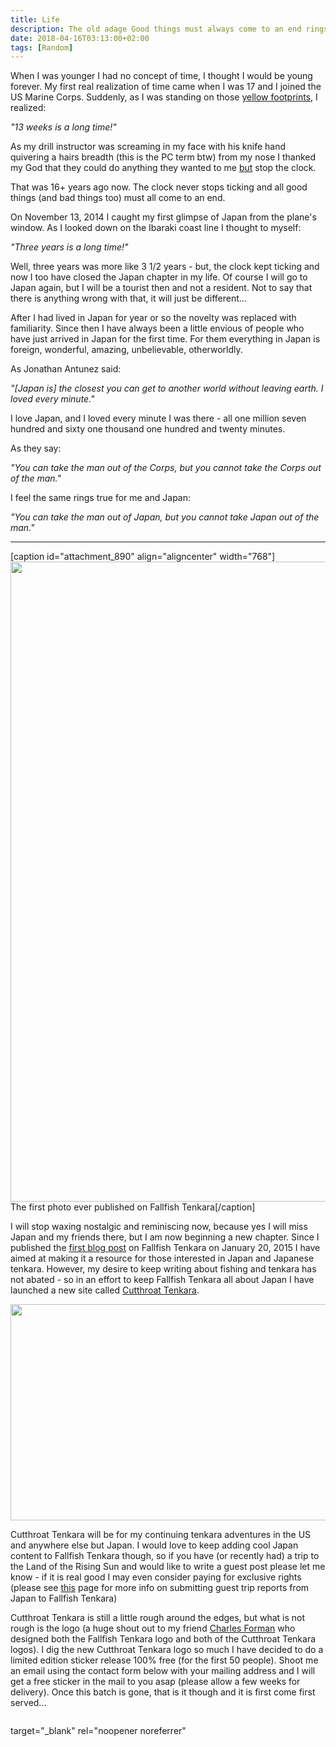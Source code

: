 ```yaml
---
title: Life
description: The old adage Good things must always come to an end rings especially true for me as I prepare to leave Japan...
date: 2018-04-16T03:13:00+02:00
tags: [Random]
---
```

<div class=“text-lg m-2”>
<p class="mb-2">When I was younger I had no concept of time, I thought I would be young forever. My first real realization of time came when I was 17 and I joined the US Marine Corps. Suddenly, as I was standing on those <a href="https://terminallance.com/2015/08/11/terminal-lance-394-cant-stop-time-ii/" target="_blank" rel="noopener">yellow footprints</a>, I realized:

<em>"13 weeks is a long time!" </em>

As my drill instructor was screaming in my face with his knife hand quivering a hairs breadth (this is the PC term btw) from my nose I thanked my God that they could do anything they wanted to me <span style="text-decoration: underline;">but</span> stop the clock.

That was 16+ years ago now. The clock never stops ticking and all good things (and bad things too) must all come to an end.

On November 13, 2014 I caught my first glimpse of Japan from the plane's window. As I looked down on the Ibaraki coast line I thought to myself:

<em>"Three years is a long time!"</em>

Well, three years was more like 3 1/2 years - but, the clock kept ticking and now I too have closed the Japan chapter in my life. Of course I will go to Japan again, but I will be a tourist then and not a resident. Not to say that there is anything wrong with that, it will just be different...

After I had lived in Japan for year or so the novelty was replaced with familiarity. Since then I have always been a little envious of people who have just arrived in Japan for the first time. For them everything in Japan is foreign, wonderful, amazing, unbelievable, otherworldly.

As Jonathan Antunez said:

<em>"[Japan is] the closest you can get to another world without leaving earth. I loved every minute."</em>

I love Japan, and I loved every minute I was there - all one million seven hundred and sixty one thousand one hundred and twenty minutes.

As they say:

<em>"You can take the man out of the Corps, but you cannot take the Corps out of the man." </em>

I feel the same rings true for me and Japan:

<em>"You can take the man out of Japan, but you cannot take Japan out of the man."</em>

<hr />

[caption id="attachment_890" align="aligncenter" width="768"]<img class="wp-image-890 size-large" src="http://104.248.67.90/wp-content/uploads/2015/01/Gin-Clear-Water_Tenkara_Mountain-Stream_Uratanzawa-768x1024.jpg" alt="" width="768" height="1024" /> The first photo ever published on Fallfish Tenkara[/caption]

I will stop waxing nostalgic and reminiscing now, because yes I will miss Japan and my friends there, but I am now beginning a new chapter. Since I published the <a href="http://104.248.67.90/fishing-uratanzawa/" target="_blank" rel="noopener">first blog post</a> on Fallfish Tenkara on January 20, 2015 I have aimed at making it a resource for those interested in Japan and Japanese tenkara. However, my desire to keep writing about fishing and tenkara has not abated - so in an effort to keep Fallfish Tenkara all about Japan I have launched a new site called <a href="http://www.cutthroattenkara.com" target="_blank" rel="noopener">Cutthroat Tenkara</a>.

<img class="size-large wp-image-5416 aligncenter" src="http://104.248.67.90/wp-content/uploads/2018/03/CtT-1-1024x346.jpg" alt="" width="1024" height="346" />

Cutthroat Tenkara will be for my continuing tenkara adventures in the US and anywhere else but Japan. I would love to keep adding cool Japan content to Fallfish Tenkara though, so if you have (or recently had) a trip to the Land of the Rising Sun and would like to write a guest post please let me know - if it is real good I may even consider paying for exclusive rights (please see <a href="http://104.248.67.90/guest-blogging/" target="_blank" rel="noopener">this</a> page for more info on submitting guest trip reports from Japan to Fallfish Tenkara)

Cutthroat Tenkara is still a little rough around the edges, but what is not rough is the logo (a huge shout out to my friend <a href="https://www.forman.farm/" target="_blank" rel="noopener">Charles Forman</a> who designed both the Fallfish Tenkara logo and both of the Cutthroat Tenkara logos). I dig the new Cutthroat Tenkara logo so much I have decided to do a limited edition sticker release 100% free (for the first 50 people). Shoot me an email using the contact form below with your mailing address and I will get a free sticker in the mail to you asap (please allow a few weeks for delivery). Once this batch is gone, that is it though and it is first come first served...</p>

<img class="w-8/12 rounded-lg shadow-lg mx-auto" src="" alt="" />
</div>

target="_blank" rel="noopener noreferrer"